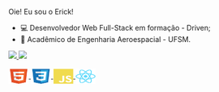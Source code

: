 Oie! Eu sou o Erick!

- 💻 Desenvolvedor Web Full-Stack em formação - Driven;
- 🚀 Acadêmico de Engenharia Aeroespacial - UFSM.

 <div>
  <a href="https://github.com/oErco">
  <img height="160em" src="https://github-readme-stats.vercel.app/api?username=oErco&show_icons=true&theme=dracula&include_all_commits=true&count_private=true"/>
  <img height="160em" src="https://github-readme-stats.vercel.app/api/top-langs/?username=oErco&layout=compact&langs_count=7&theme=dracula"/>
</div>
<div style="display: inline_block"><br>
  <img align="center" alt="oErco-HTML" height="30" width="40" src="https://raw.githubusercontent.com/devicons/devicon/master/icons/html5/html5-original.svg">
  <img align="center" alt="oErco-CSS" height="30" width="40" src="https://raw.githubusercontent.com/devicons/devicon/master/icons/css3/css3-original.svg">
  <img align="center" alt="oErco-Js" height="30" width="40" src="https://raw.githubusercontent.com/devicons/devicon/master/icons/javascript/javascript-plain.svg">
  <img align="center" alt="oErco-React" height="30" width="40" src="https://raw.githubusercontent.com/devicons/devicon/master/icons/react/react-original.svg">
</div>
  
  

